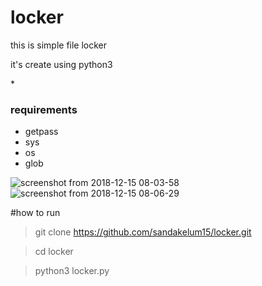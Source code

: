 # locker
this is simple file locker 

it's create using python3

*<h3>requirements</h3>
  * getpass
  * sys
  * os
  * glob
  
![screenshot from 2018-12-15 08-03-58](https://user-images.githubusercontent.com/45274219/50038175-4d398400-0041-11e9-97af-d2753b506ba7.png)
![screenshot from 2018-12-15 08-06-29](https://user-images.githubusercontent.com/45274219/50038176-5296ce80-0041-11e9-9fec-f9c99216e56c.png)

#how to run 
 > git clone https://github.com/sandakelum15/locker.git
 
 > cd locker
 
 > python3 locker.py
